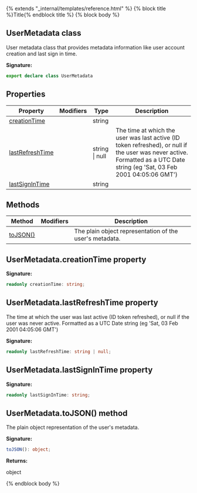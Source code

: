 {% extends "_internal/templates/reference.html" %}
{% block title %}Title{% endblock title %}
{% block body %}

## UserMetadata class

User metadata class that provides metadata information like user account creation and last sign in time.

<b>Signature:</b>

```typescript
export declare class UserMetadata 
```

## Properties

|  Property | Modifiers | Type | Description |
|  --- | --- | --- | --- |
|  [creationTime](./firebase-admin_.usermetadata.md#usermetadatacreationtime_property) |  | string |  |
|  [lastRefreshTime](./firebase-admin_.usermetadata.md#usermetadatalastrefreshtime_property) |  | string \| null | The time at which the user was last active (ID token refreshed), or null if the user was never active. Formatted as a UTC Date string (eg 'Sat, 03 Feb 2001 04:05:06 GMT') |
|  [lastSignInTime](./firebase-admin_.usermetadata.md#usermetadatalastsignintime_property) |  | string |  |

## Methods

|  Method | Modifiers | Description |
|  --- | --- | --- |
|  [toJSON()](./firebase-admin_.usermetadata.md#usermetadatatojson_method) |  |  The plain object representation of the user's metadata. |

## UserMetadata.creationTime property

<b>Signature:</b>

```typescript
readonly creationTime: string;
```

## UserMetadata.lastRefreshTime property

The time at which the user was last active (ID token refreshed), or null if the user was never active. Formatted as a UTC Date string (eg 'Sat, 03 Feb 2001 04:05:06 GMT')

<b>Signature:</b>

```typescript
readonly lastRefreshTime: string | null;
```

## UserMetadata.lastSignInTime property

<b>Signature:</b>

```typescript
readonly lastSignInTime: string;
```

## UserMetadata.toJSON() method

 The plain object representation of the user's metadata.

<b>Signature:</b>

```typescript
toJSON(): object;
```
<b>Returns:</b>

object

{% endblock body %}
